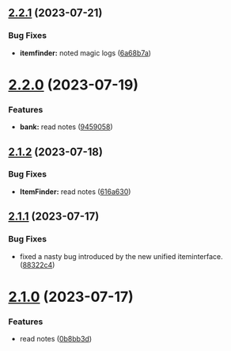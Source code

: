 ## [2.2.1](https://github.com/Torwent/SRL-T/compare/v2.2.0...v2.2.1) (2023-07-21)


### Bug Fixes

* **itemfinder:** noted magic logs ([6a68b7a](https://github.com/Torwent/SRL-T/commit/6a68b7a81e492f6c6caa29d1a8d187ef786b851e))



# [2.2.0](https://github.com/Torwent/SRL-T/compare/v2.1.2...v2.2.0) (2023-07-19)


### Features

* **bank:** read notes ([9459058](https://github.com/Torwent/SRL-T/commit/9459058ff8fd28a3c61d57a81759656d6a24987b))



## [2.1.2](https://github.com/Torwent/SRL-T/compare/v2.1.1...v2.1.2) (2023-07-18)


### Bug Fixes

* **ItemFinder:** read notes ([616a630](https://github.com/Torwent/SRL-T/commit/616a63009c6301918193de39a8836c0579156c8e))



## [2.1.1](https://github.com/Torwent/SRL-T/compare/v2.1.0...v2.1.1) (2023-07-17)


### Bug Fixes

* fixed a nasty bug introduced by the new unified iteminterface. ([88322c4](https://github.com/Torwent/SRL-T/commit/88322c4165c45c4424daa422abd952c81439740a))



# [2.1.0](https://github.com/Torwent/SRL-T/compare/v2.0.10...v2.1.0) (2023-07-17)


### Features

* read notes ([0b8bb3d](https://github.com/Torwent/SRL-T/commit/0b8bb3d6c407a34e3e99ebf99087c1621046cfbb))



